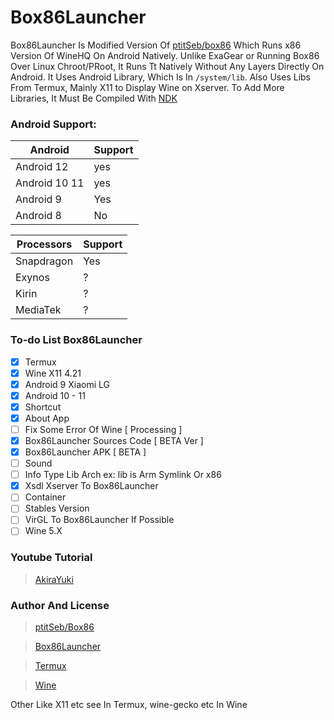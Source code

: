 # Box86Launcher
Box86Launcher Is Modified Version Of [ptitSeb/box86](https://github.com/ptitSeb/box86) Which Runs x86 Version Of WineHQ On Android Natively. Unlike ExaGear or Running Box86 Over Linux Chroot/PRoot, It Runs Tt Natively Without Any Layers Directly On Android. It Uses  Android Library, Which Is In `/system/lib`. Also Uses Libs From Termux, Mainly X11 to Display Wine on Xserver. To Add More Libraries, It Must Be Compiled With [NDK](https://developer.android.com/ndk/downloads)

### Android Support:

| Android  | Support |
| ------------- | ------------- |
| Android 12 | yes |
| Android 10 11 | yes  |
| Android 9 | Yes  |
| Android 8 | No   |

| Processors | Support |
| -------------- | --------- |
| Snapdragon | Yes |
| Exynos | ? |
| Kirin | ? |
| MediaTek | ? |
### To-do List Box86Launcher
- [x] Termux
- [x] Wine X11 4.21
- [x] Android 9 Xiaomi LG
- [x] Android 10 - 11
- [x] Shortcut
- [x] About App
- [ ] Fix Some Error Of Wine [ Processing ]
- [x] Box86Launcher Sources Code [ BETA Ver ]
- [x] Box86Launcher APK [ BETA ]
- [ ] Sound
- [ ] Info Type Lib Arch ex: lib is Arm Symlink Or x86
- [x] Xsdl Xserver To Box86Launcher
- [ ] Container
- [ ] Stables Version
- [ ] VirGL To Box86Launcher If Possible
- [ ] Wine 5.X

### Youtube Tutorial
>[AkiraYuki](https://youtube.com/channel/UCS6lNcr6OwtB4RLNg38a06Q)

### Author And License
>[ptitSeb/Box86](https://github.com/ptitSeb/box86)

>[Box86Launcher](https://github.com/AllPlatform/Box86Launcher/blob/main/LICENSE)

>[Termux](https://github.com/termux/termux-app/blob/master/LICENSE.md)

>[Wine](https://wiki.winehq.org/Licensing)

Other Like X11 etc see In Termux, wine-gecko etc In Wine



